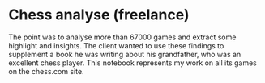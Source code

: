 # Chess analyse (freelance)

The point was to analyse more than 67000 games and extract some highlight and insights.  The client wanted to use these findings to supplement a book he was writing about his grandfather, who was an excellent chess player. This notebook represents my work on all its games on the chess.com site.
